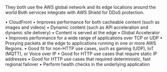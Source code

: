 They both use the AWS global network and its edge locations around the world
Both services integrate with AWS Shield for DDoS protection.

• CloudFront
	• Improves performance for both cacheable content (such as images and videos)
	• Dynamic content (such as API acceleration and dynamic site delivery)
	• Content is served at the edge
• Global Accelerator
	• Improves performance for a wide range of applications over TCP or UDP
	• Proxying packets at the edge to applications running in one or more AWS Regions.
	• Good fit for non-HTTP use cases, such as gaming (UDP), IoT (MQTT), or Voice over IP
	• Good for HTTP use cases that require static IP addresses
	• Good for HTTP use cases that required deterministic, fast regional failover
	• Perform health checks in the underlying application